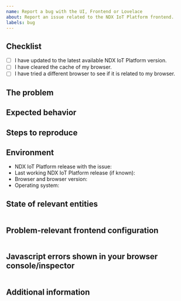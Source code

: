 ```yaml
---
name: Report a bug with the UI, Frontend or Lovelace
about: Report an issue related to the NDX IoT Platform frontend.
labels: bug
---
```


<!-- READ THIS FIRST:
- If you need additional help with this template please refer to https://www.home-assistant.io/help/reporting_issues/
- Make sure you are running the latest version of NDX IoT Platform before reporting an issue: https://github.com/home-assistant/home-assistant/releases
- Do not report issues for custom Lovelace cards.
- Provide as many details as possible. Paste logs, configuration samples and code into the backticks.
DO NOT DELETE ANY TEXT from this template! Otherwise, your issue may be closed without comment.
-->

## Checklist

- [ ] I have updated to the latest available NDX IoT Platform version.
- [ ] I have cleared the cache of my browser.
- [ ] I have tried a different browser to see if it is related to my browser.

## The problem

<!--
  Describe the issue you are experiencing here to communicate to the
  maintainers. Tell us about the current behavior.
  If possible provide a screenshot with a description.
-->

## Expected behavior

<!--
  Describe what you expected to happen or it should look/behave.
  If possible provide a screenshot with a description.
-->

## Steps to reproduce

<!--
  Provide steps for us, that helps reproducing your issue.
  For example:
    1. Add a climate integration
    2. Navigate to Lovelace
    3. Click more info of the climate entity
    4. Set the HVAC action to heat
    5. Set the temperature higher than the current temperature
    6. Set the HVAC action to cool
-->

## Environment

<!--
  Provide details about the versions you are using, which helps us reproducing
  and finding the issue quicker. Version information is found in the
  NDX IoT Platform frontend: Settings -> About.

  Browser version and operating system is important! Please try to replicate
  your issue in a different browser and be sure to include your findings.
-->

- NDX IoT Platform release with the issue:
- Last working NDX IoT Platform release (if known):
- Browser and browser version:
- Operating system:

## State of relevant entities

<!--
  If your issue is about how an entity is shown in the UI, please add the state
  and attributes for all situations with a screenshot of the UI.
  You can find this information at `/developer-tools/state`
-->

```yaml

```

## Problem-relevant frontend configuration

<!--
  An example configuration that caused the problem for you, e.g. the YAML configuration
  of the used cards. Fill this out even if it seems unimportant to you. Please be sure
  to remove personal information like passwords, private URLs and other credentials.
-->

```yaml

```

## Javascript errors shown in your browser console/inspector

<!--
  If you come across any Javascript or other error logs, e.g. in your browser
  console/inspector please provide them.
-->

```txt

```

## Additional information
